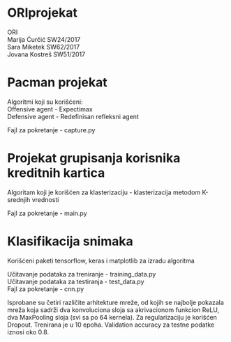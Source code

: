 # ORIprojekat
ORI  
Marija Ćurčić SW24/2017  
Sara Miketek SW62/2017  
Jovana Kostreš SW51/2017  
  
# Pacman projekat
Algoritmi koji su korišćeni:   
Offensive agent - Expectimax  
Defensive agent - Redefinisan refleksni agent    

Fajl za pokretanje - capture.py

# Projekat grupisanja korisnika kreditnih kartica  
Algoritam koji je korišćen za klasterizaciju - klasterizacija metodom K-srednjih vrednosti  

Fajl za pokretanje - main.py

# Klasifikacija snimaka  
Korišćeni paketi tensorflow, keras i matplotlib za izradu algoritma
  
Učitavanje podataka za treniranje - training_data.py  
Učitavanje podataka za testiranja - test_data.py  
Fajl za pokretanje - cnn.py

Isprobane su četiri različite arhitekture mreže, od kojih se najbolje pokazala mreža koja sadrži dva konvoluciona sloja sa akrivacionom funkcion ReLU, dva MaxPooling sloja (svi sa po 64 kernela). Za regularizaciju je korišćen Dropout. Trenirana je u 10 epoha. Validation accuracy za testne podatke iznosi oko 0.8.
